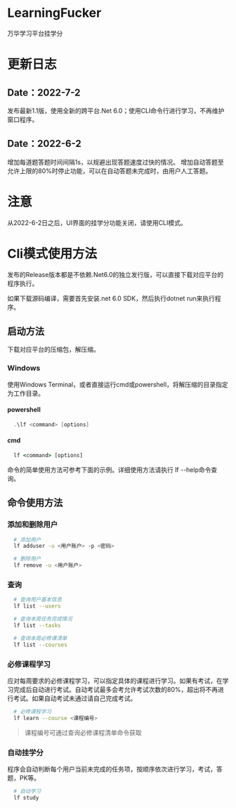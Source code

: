 # LearningFucker
万华学习平台挂学分

# 更新日志
## Date：2022-7-2
发布最新1.1版，使用全新的跨平台.Net 6.0；使用CLI命令行进行学习，不再维护窗口程序。

## Date：2022-6-2
增加每道题答题时间间隔1s，以规避出现答题速度过快的情况。
增加自动答题至允许上限的80%时停止功能，可以在自动答题未完成时，由用户人工答题。

# 注意
从2022-6-2日之后，UI界面的挂学分功能关闭，请使用CLI模式。

# Cli模式使用方法
发布的Release版本都是不依赖.Net6.0的独立发行版，可以直接下载对应平台的程序执行。

如果下载源码编译，需要首先安装.net 6.0 SDK，然后执行dotnet run来执行程序。

## 启动方法
下载对应平台的压缩包，解压缩。

### Windows
使用Windows Terminal，或者直接运行cmd或powershell，将解压缩的目录指定为工作目录。

#### powershell
```powershell
  .\lf <command> [options]
```

#### cmd
```cmd
  lf <command> [options]
```

命令的简单使用方法可参考下面的示例。详细使用方法请执行 lf --help命令查询。

## 命令使用方法
### 添加和删除用户
```bash
  # 添加用户
  lf adduser -u <用户账户> -p <密码>
```

```bash
  # 删除用户
  lf remove -u <用户账户>
```

### 查询

```bash
  # 查询用户基本信息
  lf list --users
```

```bash
  # 查询本周任务完成情况
  lf list --tasks
```

```bash
  # 查询本周必修课清单
  lf list --courses
```

### 必修课程学习
应对每周要求的必修课程学习，可以指定具体的课程进行学习。如果有考试，在学习完成后自动进行考试。自动考试最多会考允许考试次数的80%，超出将不再进行考试。如果自动考试未通过请自己完成考试。

```bash
  # 必修课程学习
  lf learn --course <课程编号>
```
> 课程编号可通过查询必修课程清单命令获取

### 自动挂学分
程序会自动判断每个用户当前未完成的任务项，按顺序依次进行学习，考试，答题，PK等。

```bash
  # 自动学习
  lf study
```
